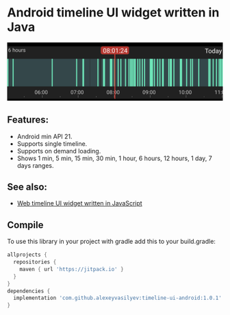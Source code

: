 Android timeline UI widget written in Java
=============================================

![Screenshot](docs/images/timeline-android-screenshot1.png?raw=true "Screenshot")

## Features:

- Android min API 21.
- Supports single timeline.
- Supports on demand loading.
- Shows 1 min, 5 min, 15 min, 30 min, 1 hour, 6 hours, 12 hours, 1 day, 7 days ranges.

## See also:
- [Web timeline UI widget written in JavaScript](https://github.com/alexeyvasilyev/timeline-ui-web)

## Compile

To use this library in your project with gradle add this to your build.gradle:

```gradle
allprojects {
  repositories {
    maven { url 'https://jitpack.io' }
  }
}
dependencies {
  implementation 'com.github.alexeyvasilyev:timeline-ui-android:1.0.1'
}
```
